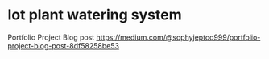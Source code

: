 # Iot plant watering system
Portfolio Project Blog post
https://medium.com/@sophyjeptoo999/portfolio-project-blog-post-8df58258be53

